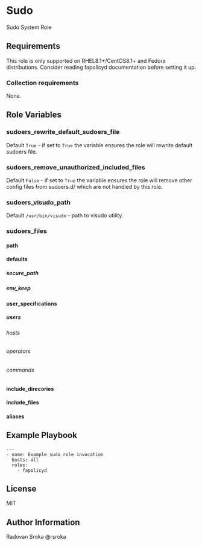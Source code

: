 # Sudo

Sudo System Role 

## Requirements

This role is only supported on RHEL8.1+/CentOS8.1+ and Fedora distributions. Consider reading fapolicyd documentation before setting it up.

### Collection requirements

None.

## Role Variables

### sudoers_rewrite_default_sudoers_file

Default `True` - if set to `True` the variable ensures the role will rewrite default sudoers file.

### sudoers_remove_unauthorized_included_files

Default `False` - if set to `True` the variable ensures the role will remove other config files from sudoers.d/ which are not handled by this role.

### sudoers_visudo_path

Default `/usr/bin/visudo` - path to visudo utility.

### sudoers_files

#### path

#### defaults

##### secure_path

##### env_keep

#### user_specifications

##### users

###### hosts

###### operators

###### commands

#### include_direcories
#### include_files
#### aliases



## Example Playbook


```
---
- name: Example sudo role invocation
  hosts: all
  roles:
    - fapolicyd
```



## License

MIT

## Author Information

Radovan Sroka @rsroka

